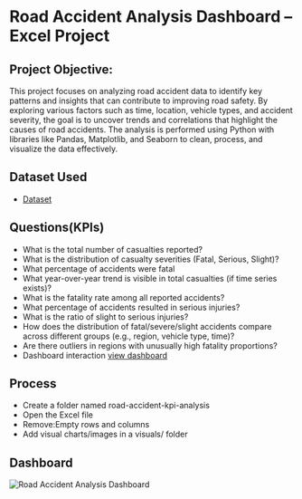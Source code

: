 # Road Accident Analysis Dashboard – Excel Project
## Project Objective:
This project focuses on analyzing road accident data to identify key patterns and insights that can contribute to improving road safety. By exploring various factors such as time, location, vehicle types, and accident severity, the goal is to uncover trends and correlations that highlight the causes of road accidents. The analysis is performed using Python with libraries like Pandas, Matplotlib, and Seaborn to clean, process, and visualize the data effectively.
## Dataset Used
- <a href="https://github.com/supri224/Data-Analysis-Dashboard/blob/main/Road%20accident%20analysis%20data.xlsb">Dataset</a>

## Questions(KPIs)
- What is the total number of casualties reported?
- What is the distribution of casualty severities (Fatal, Serious, Slight)?
- What percentage of accidents were fatal
- What year-over-year trend is visible in total casualties (if time series exists)?
- What is the fatality rate among all reported accidents?
- What percentage of accidents resulted in serious injuries?
- What is the ratio of slight to serious injuries?
- How does the distribution of fatal/severe/slight accidents compare across different groups (e.g., region, vehicle type, time)?
- Are there outliers in regions with unusually high fatality proportions?
- Dashboard interaction <a href="https://github.com/supri224/Data-Analysis-Dashboard/blob/main/Road%20Accident%20Analysis%20Dashboard.png"> view dashboard</a>


## Process
- Create a folder named road-accident-kpi-analysis
- Open the Excel file
- Remove:Empty rows and columns
- Add visual charts/images in a visuals/ folder
## Dashboard
![Road Accident Analysis Dashboard](https://github.com/user-attachments/assets/492c6d23-106c-4d60-b460-b67a90b04d4b)
